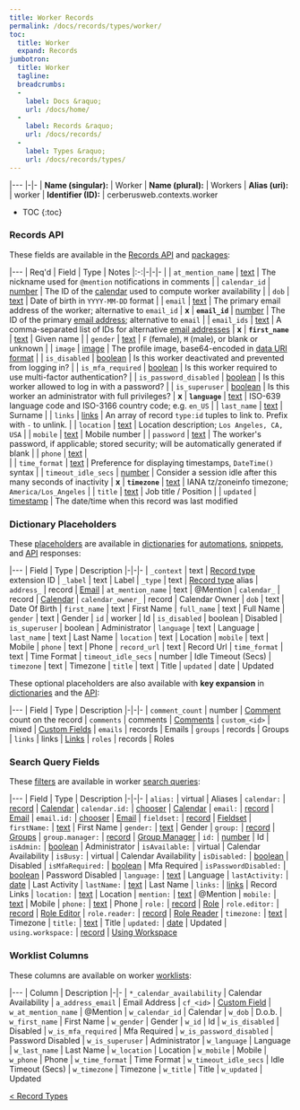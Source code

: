 ```yaml
---
title: Worker Records
permalink: /docs/records/types/worker/
toc:
  title: Worker
  expand: Records
jumbotron:
  title: Worker
  tagline: 
  breadcrumbs:
  -
    label: Docs &raquo;
    url: /docs/home/
  -
    label: Records &raquo;
    url: /docs/records/
  -
    label: Types &raquo;
    url: /docs/records/types/
---
```


|---
|-|-
| **Name (singular):** | Worker
| **Name (plural):** | Workers
| **Alias (uri):** | worker
| **Identifier (ID):** | cerberusweb.contexts.worker

* TOC
{:toc}

### Records API

These fields are available in the [Records API](/docs/api/endpoints/records/) and [packages](/docs/packages/):

|---
| Req'd | Field | Type | Notes
|:-:|-|-|-
|   | `at_mention_name` | [text](/docs/records/fields/types/text/) | The nickname used for `@mention` notifications in comments 
|   | `calendar_id` | [number](/docs/records/fields/types/number/) | The ID of the [calendar](/docs/records/types/calendar/) used to compute worker availability 
|   | `dob` | [text](/docs/records/fields/types/text/) | Date of birth in `YYYY-MM-DD` format 
|   | `email` | [text](/docs/records/fields/types/text/) | The primary email address of the worker; alternative to `email_id` 
| **x** | **`email_id`** | [number](/docs/records/fields/types/number/) | The ID of the primary [email address](/docs/records/types/address/); alternative to `email` 
|   | `email_ids` | [text](/docs/records/fields/types/text/) | A comma-separated list of IDs for alternative [email addresses](/docs/records/types/address/) 
| **x** | **`first_name`** | [text](/docs/records/fields/types/text/) | Given name 
|   | `gender` | [text](/docs/records/fields/types/text/) | `F` (female), `M` (male), or blank or unknown 
|   | `image` | [image](/docs/records/fields/types/image/) | The profile image, base64-encoded in [data URI format](https://en.wikipedia.org/wiki/Data_URI_scheme) 
|   | `is_disabled` | [boolean](/docs/records/fields/types/boolean/) | Is this worker deactivated and prevented from logging in? 
|   | `is_mfa_required` | [boolean](/docs/records/fields/types/boolean/) | Is this worker required to use multi-factor authentication? 
|   | `is_password_disabled` | [boolean](/docs/records/fields/types/boolean/) | Is this worker allowed to log in with a password? 
|   | `is_superuser` | [boolean](/docs/records/fields/types/boolean/) | Is this worker an administrator with full privileges? 
| **x** | **`language`** | [text](/docs/records/fields/types/text/) | ISO-639 language code and ISO-3166 country code; e.g. `en_US` 
|   | `last_name` | [text](/docs/records/fields/types/text/) | Surname 
|   | `links` | [links](/docs/records/fields/types/links/) | An array of record `type:id` tuples to link to. Prefix with `-` to unlink. 
|   | `location` | [text](/docs/records/fields/types/text/) | Location description; `Los Angeles, CA, USA` 
|   | `mobile` | [text](/docs/records/fields/types/text/) | Mobile number 
|   | `password` | [text](/docs/records/fields/types/text/) | The worker's password, if applicable; stored security; will be automatically generated if blank 
|   | `phone` | [text](/docs/records/fields/types/text/) |  
|   | `time_format` | [text](/docs/records/fields/types/text/) | Preference for displaying timestamps, `DateTime()` syntax 
|   | `timeout_idle_secs` | [number](/docs/records/fields/types/number/) | Consider a session idle after this many seconds of inactivity 
| **x** | **`timezone`** | [text](/docs/records/fields/types/text/) | IANA tz/zoneinfo timezone; `America/Los_Angeles` 
|   | `title` | [text](/docs/records/fields/types/text/) | Job title / Position 
|   | `updated` | [timestamp](/docs/records/fields/types/timestamp/) | The date/time when this record was last modified 

### Dictionary Placeholders

These [placeholders](/docs/scripting/variables/#placeholders) are available in [dictionaries](/docs/guide/developers/dictionaries/) for [automations](/docs/automations/), [snippets](/docs/snippets/), and [API](/docs/api/) responses:

|---
| Field | Type | Description
|-|-|-
| `_context` | text | [Record type](/docs/records/types/) extension ID
| `_label` | text | Label
| `_type` | text | [Record type](/docs/records/types/) alias
| `address_` | record | [Email](/docs/records/types/address/)
| `at_mention_name` | text | @Mention
| `calendar_` | record | [Calendar](/docs/records/types/calendar/)
| `calendar_owner_` | record | Calendar Owner
| `dob` | text | Date Of Birth
| `first_name` | text | First Name
| `full_name` | text | Full Name
| `gender` | text | Gender
| `id` | worker | Id
| `is_disabled` | boolean | Disabled
| `is_superuser` | boolean | Administrator
| `language` | text | Language
| `last_name` | text | Last Name
| `location` | text | Location
| `mobile` | text | Mobile
| `phone` | text | Phone
| `record_url` | text | Record Url
| `time_format` | text | Time Format
| `timeout_idle_secs` | number | Idle Timeout (Secs)
| `timezone` | text | Timezone
| `title` | text | Title
| `updated` | date | Updated

These optional placeholders are also available with **key expansion** in [dictionaries](/docs/guide/developers/dictionaries/#key-expansion) and the [API](/docs/api/responses/#expanding-keys-in-api-requests):

|---
| Field | Type | Description
|-|-|-
| `comment_count` | number | [Comment](/docs/records/types/comments/) count on the record
| `comments` | comments | [Comments](/docs/guide/developers/dictionaries/#key-expansion)
| `custom_<id>` | mixed | [Custom Fields](/docs/guide/developers/dictionaries/#key-expansion)
| `emails` | records | Emails
| `groups` | records | Groups
| `links` | links | [Links](/docs/guide/developers/dictionaries/#key-expansion)
| `roles` | records | Roles
	
### Search Query Fields

These [filters](/docs/search/#filters) are available in worker [search queries](/docs/search/):

|---
| Field | Type | Description
|-|-|-
| `alias:` | virtual | Aliases
| `calendar:` | [record](/docs/search/#deep-search) | [Calendar](/docs/records/types/calendar/)
| `calendar.id:` | [chooser](/docs/search/#choosers) | [Calendar](/docs/records/types/calendar/)
| `email:` | [record](/docs/search/#deep-search) | [Email](/docs/records/types/address/)
| `email.id:` | [chooser](/docs/search/#choosers) | [Email](/docs/records/types/address/)
| `fieldset:` | [record](/docs/search/#deep-search) | [Fieldset](/docs/records/types/custom_fieldset/)
| `firstName:` | [text](/docs/search/#text) | First Name
| `gender:` | [text](/docs/search/#text) | Gender
| `group:` | [record](/docs/search/#deep-search) | [Groups](/docs/records/types/group/)
| `group.manager:` | [record](/docs/search/#deep-search) | [Group Manager](/docs/records/types/group/)
| `id:` | [number](/docs/search/#numbers) | Id
| `isAdmin:` | [boolean](/docs/search/#booleans) | Administrator
| `isAvailable:` | virtual | Calendar Availability
| `isBusy:` | virtual | Calendar Availability
| `isDisabled:` | [boolean](/docs/search/#booleans) | Disabled
| `isMfaRequired:` | [boolean](/docs/search/#booleans) | Mfa Required
| `isPasswordDisabled:` | [boolean](/docs/search/#booleans) | Password Disabled
| `language:` | [text](/docs/search/#text) | Language
| `lastActivity:` | [date](/docs/search/#dates) | Last Activity
| `lastName:` | [text](/docs/search/#text) | Last Name
| `links:` | [links](/docs/search/#links) | Record Links
| `location:` | [text](/docs/search/#text) | Location
| `mention:` | [text](/docs/search/#text) | @Mention
| `mobile:` | [text](/docs/search/#text) | Mobile
| `phone:` | [text](/docs/search/#text) | Phone
| `role:` | [record](/docs/search/#deep-search) | [Role](/docs/records/types/role/)
| `role.editor:` | [record](/docs/search/#deep-search) | [Role Editor](/docs/records/types/role/)
| `role.reader:` | [record](/docs/search/#deep-search) | [Role Reader](/docs/records/types/role/)
| `timezone:` | [text](/docs/search/#text) | Timezone
| `title:` | [text](/docs/search/#text) | Title
| `updated:` | [date](/docs/search/#dates) | Updated
| `using.workspace:` | [record](/docs/search/#deep-search) | [Using Workspace](/docs/records/types/workspace_page/)
	
### Worklist Columns

These columns are available on worker [worklists](/docs/worklists/):

|---
| Column | Description
|-|-
| `*_calendar_availability` | Calendar Availability
| `a_address_email` | Email Address
| `cf_<id>` | [Custom Field](/docs/records/types/custom_field/)
| `w_at_mention_name` | @Mention
| `w_calendar_id` | Calendar
| `w_dob` | D.o.b.
| `w_first_name` | First Name
| `w_gender` | Gender
| `w_id` | Id
| `w_is_disabled` | Disabled
| `w_is_mfa_required` | Mfa Required
| `w_is_password_disabled` | Password Disabled
| `w_is_superuser` | Administrator
| `w_language` | Language
| `w_last_name` | Last Name
| `w_location` | Location
| `w_mobile` | Mobile
| `w_phone` | Phone
| `w_time_format` | Time Format
| `w_timeout_idle_secs` | Idle Timeout (Secs)
| `w_timezone` | Timezone
| `w_title` | Title
| `w_updated` | Updated

<div class="section-nav">
	<div class="left">
		<a href="/docs/records/types/" class="prev">&lt; Record Types</a>
	</div>
	<div class="right align-right">
	</div>
</div>
<div class="clear"></div>